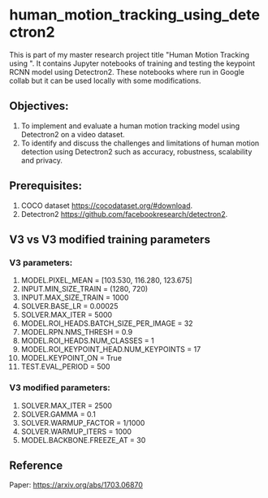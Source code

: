 # human_motion_tracking_using_detectron2

This is part of my master research project title "Human Motion Tracking using ". It contains Jupyter notebooks of training and testing the keypoint RCNN model using Detectron2. These notebooks where run in Google collab but it can be used locally with some modifications.

## Objectives:

1. To implement and evaluate a human motion tracking model using Detectron2 on a video dataset.
2. To identify and discuss the challenges and limitations of human motion detection using Detectron2 such as accuracy, robustness, scalability and privacy.

## Prerequisites:

1. COCO dataset https://cocodataset.org/#download.
2. Detectron2 https://github.com/facebookresearch/detectron2.

## V3 vs V3 modified training parameters

### V3 parameters:

1. MODEL.PIXEL_MEAN = [103.530, 116.280, 123.675]
2. INPUT.MIN_SIZE_TRAIN = (1280, 720)
3. INPUT.MAX_SIZE_TRAIN = 1000
3. SOLVER.BASE_LR = 0.00025
4. SOLVER.MAX_ITER = 5000
5. MODEL.ROI_HEADS.BATCH_SIZE_PER_IMAGE = 32
6. MODEL.RPN.NMS_THRESH = 0.9
7. MODEL.ROI_HEADS.NUM_CLASSES = 1
8. MODEL.ROI_KEYPOINT_HEAD.NUM_KEYPOINTS = 17
9. MODEL.KEYPOINT_ON = True
10. TEST.EVAL_PERIOD = 500

### V3 modified parameters:

1. SOLVER.MAX_ITER = 2500
2. SOLVER.GAMMA = 0.1
3. SOLVER.WARMUP_FACTOR = 1/1000
4. SOLVER.WARMUP_ITERS = 1000
5. MODEL.BACKBONE.FREEZE_AT = 30

## Reference

Paper: https://arxiv.org/abs/1703.06870